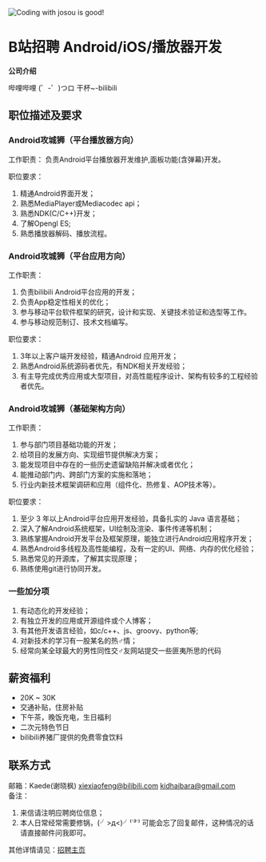 ![Coding with josou is good!](http://ww2.sinaimg.cn/large/006tNc79gy1feyzj18ujbj31hc0gbael.jpg)

B站招聘 Android/iOS/播放器开发
==========

**公司介绍**

哔哩哔哩 (゜-゜)つロ 干杯~-bilibili

## 职位描述及要求

### Android攻城狮（平台播放器方向）
工作职责：
负责Android平台播放器开发维护,面板功能(含弹幕)开发。

职位要求：
1. 精通Android界面开发；
2. 熟悉MediaPlayer或Mediacodec api；
3. 熟悉NDK(C/C++)开发；
4. 了解Opengl ES;
5. 熟悉播放器解码、播放流程。


### Android攻城狮（平台应用方向）
工作职责：
1. 负责bilibili Android平台应用的开发；
2. 负责App稳定性相关的优化；
3. 参与移动平台软件框架的研究，设计和实现、关键技术验证和选型等工作。
4. 参与移动规范制订、技术文档编写。

职位要求：
1. 3年以上客户端开发经验，精通Android 应用开发；
2. 熟悉Android系统源码者优先，有NDK相关开发经验；
3. 有主导完成优秀应用或大型项目，对高性能程序设计、架构有较多的工程经验者优先。


### Android攻城狮（基础架构方向）
工作职责：
1. 参与部门项目基础功能的开发；
2. 给项目的发展方向、实现细节提供解决方案；
3. 能发现项目中存在的一些历史遗留缺陷并解决或者优化；
4. 能推动部门内、跨部门方案的实施和落地；
5. 行业内新技术框架调研和应用（组件化、热修复、AOP技术等）。

职位要求：
1. 至少 3 年以上Android平台应用开发经验，具备扎实的 Java 语言基础；
2. 深入了解Android系统框架，UI绘制及渲染、事件传递等机制；
3. 熟练掌握Android开发平台及框架原理，能独立进行Android应用程序开发；
4. 熟悉Android多线程及高性能编程，及有一定的UI、网络、内存的优化经验；
5. 熟悉常见的开源库，了解其实现原理；
6. 熟练使用git进行协同开发。

### 一些加分项
1. 有动态化的开发经验；
2. 有独立开发的应用或开源组件或个人博客；
3. 有其他开发语言经验，如c/c++、js、groovy、python等;
4. 对新技术的学习有一股某名的热♂情；
5. 经常向某全球最大的男性同性交♂友网站提交一些匪夷所思的代码


## 薪资福利
- 20K ~ 30K
- 交通补贴，住房补贴
- 下午茶，晚饭充电，生日福利
- 二次元特色节日
- bilibili养猪厂提供的免费零食饮料


## 联系方式
邮箱：Kaede(谢晓枫) [xiexiaofeng@bilibili.com](mailto:xiexiaofeng@bilibili.com) [kidhaibara@gmail.com](mailto:kidhaibara@gmail.com)   
备注：
1. 来信请注明应聘岗位信息；
2. 本人日常经常需要修锅，(╯>д<)╯⁽˙³˙⁾ 可能会忘了回复邮件，这种情况的话请直接邮件问我即可。


其他详情请见：[招聘主页](http://www.bilibili.com/html/join-list.html)
